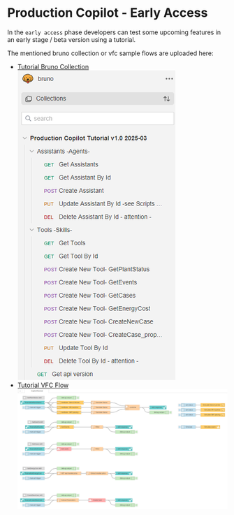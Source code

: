 # Production Copilot - Early Access

In the `early access` phase developers can test some upcoming features in an early stage / beta version using a tutorial.

The mentioned bruno collection or vfc sample flows are uploaded here:

- [Tutorial Bruno Collection](./bruno/Production%20Copilot%20Tutorial%20v1.0%202025-03.json)<br>
    ![Bruno collection](./bruno/bruno-collection.png)
- [Tutorial VFC Flow](./vfc/Production-Copilot-Tutorial.vfc-sample-flow.json)<br>
    ![Example skills](./vfc/copilot-example-skills.png)